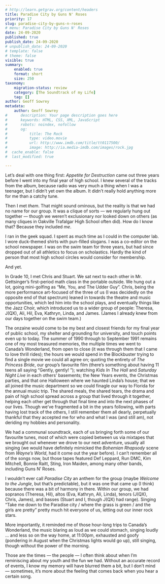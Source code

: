 ```yaml
---
# http://learn.getgrav.org/content/headers
title: Paradise City by Guns N' Roses
priority: 17
slug: paradise-city-by-guns-n-roses
# menu: Paradise City by Guns N' Roses
date: 24-09-2020
published: true
publish_date: 24-09-2020
# unpublish_date: 24-09-2020
# template: false
# theme: false
visible: true
summary:
    enabled: true
    format: short
    size: 250
taxonomy:
    migration-status: review
    category: [The Soundtrack of my Life]
    tag: []
author: Geoff Sowrey
metadata:
    author: Geoff Sowrey
#      description: Your page description goes here
#      keywords: HTML, CSS, XML, JavaScript
#      robots: noindex, nofollow
#      og:
#          title: The Rock
#          type: video.movie
#          url: http://www.imdb.com/title/tt0117500/
#          image: http://ia.media-imdb.com/images/rock.jpg
#  cache_enable: false
#  last_modified: true

---
```


Let’s deal with one thing first: *Appetite for Destruction* came out three years before I went into my final year of high school. I knew several of the tracks from the album, because radio was very much a thing when I was a teenager, but I didn’t yet own the album. It didn’t really hold anything more for me than a catchy tune.

Then I met *them*. That might sound ominous, but the reality is that we had no name for our group. It was a clique of sorts — we regularly hung out together — though we weren’t exclusionary nor looked down on others (as many cliques in Oakville Trafalgar High School often did). How do I know that? Because they included *me*.

I ran in the geek squad. I spent as much time as I could in the computer lab. I wore duck-themed shirts with pun-filled slogans. I was a co-editor on the school newspaper. I was on the swim team for three years, but had since dropped out of all athletics to focus on scholastics. Hardly the kind of person that most high school circles would consider for membership.

And yet.

In Grade 10, I met Chris and Stuart. We sat next to each other in Mr. Gettsinger’s first-period math class in the portable outside. We hung out a lot, going mini-golfing as “Me, You, and The Udder Guy”. Chris, being the more performance art-focused of the three of us (I was decidedly on the opposite end of that spectrum) leaned in towards the theatre and music opportunities, which led him into the school plays, and eventually things like the Jazz Choir, which introduced us to a wider group of people: Theresa, J(QX), Ali, Hil, Eva, Kathryn, Linda, and James. (James I already knew from our days together on the swim team.)

The onzaine would come to be my best and closest friends for my final year of public school, my shelter and grounding for university, and touch points even up to today. The summer of 1990 through to September 1991 remains one of my most treasured memories, the multiple times we went to Canada’s Wonderland, from open to close (it was through them that I came to love thrill rides); the hours we would spend in the Blockbuster trying to find a single movie we could all agree on; quoting the entirety of *The Princess Bride*, our group’s favourite film (there’s something about having 11 teens all saying “Gently, gently! <grunt>”); watching *Kids In The Hall* and *Saturday Night Live* in each others’ basements; the New Years events, the Christmas parties, and that one Halloween where we haunted Linda’s house; that we all joined the music department so we could finagle our way to Florida for the annual music trip. The shared meals, the shared tears, the drama and pain of high school spread across a group that lived through it together, helping each other get through that final time and into the next phases of our lives. Though we’ve fragmented a bit in the years following, with parts having lost track of the others, I still remember them all dearly, perpetually thankful that they accepted me for who and what I was (and still am), not deriding my hobbies and personality.

We had a communal soundtrack, each of us bringing forth some of our favourite tunes, most of which were copied between us via mixtapes that we brought out whenever we drove to our next adventure, usually all singing (we would have definitely mimicked the *Bohemian Rhapsody* scene from *Wayne’s World*, had it come out the year before). I can’t remember all of the songs now, but those tapes featured Def Leppard, Run DMC, Kim Mitchell, Bonnie Raitt, Sting, Iron Maiden, among many other bands, including Guns N’ Roses.

I wouldn’t ever call *Paradise City* an anthem for the group (maybe *Welcome to the Jungle*, but that’s predictable), but it was one that came up (I think) because there was a bit of harmony in there. Within our group, we had sopranos (Theresa, Hil), altos (Eva, Kathryn, Ali, Linda), tenors (J(QX), Chris, James), and basses (Stuart and I, though J(QX) had range). Singing “Take me down to the Paradise city / where the grass is green / and the girls are pretty” pretty much hit everyone of us, letting out our inner rock stars.

More importantly, it reminded me of those hour-long trips to Canada’s Wonderland, the music blaring as loud as we could stomach, singing loudly … and less so on the way home, at 11:00pm, exhausted and goofy (pondering in August when the Christmas lights would go up), still singing, though without the power of the morning.

Those are the times — the people — I often think about when I’m reminiscing about my youth and the fun we had. Without an accurate record of events, I know my memory will have blurred them a bit, but I don’t mind — sometimes, it’s more about the feeling that comes back when you hear a certain song.